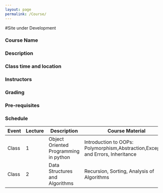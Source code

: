```yaml
---
layout: page
permalink: /Course/
---
```


#Site under Development

### Course Name
### Description
### Class time and location
### Instructors
### Grading
### Pre-requisites

### Schedule

Event|Lecture|Description |Course Material
-----|-------|------------|---------------
Class|1| Object Oriented Programming in python | Introduction to OOPs: Polymorphism,Abstraction,Exception and Errors, Inheritance| [OOPs](https://docs.google.com/presentation/d/1fgqTGp41PpGCkpjibzvxTNMvHpUywCxMlS9eBz7z9dQ/edit?usp=sharing)
Class|2| Data Structures and Algorithms | Recursion, Sorting, Analysis of Algorithms | [Data structures and Algorithms] (https://docs.google.com/presentation/d/1OpwhNgd96OpZBcBEuBX3xnOhUMuH95-R8zwCldC5ypE/edit?usp=sharing)